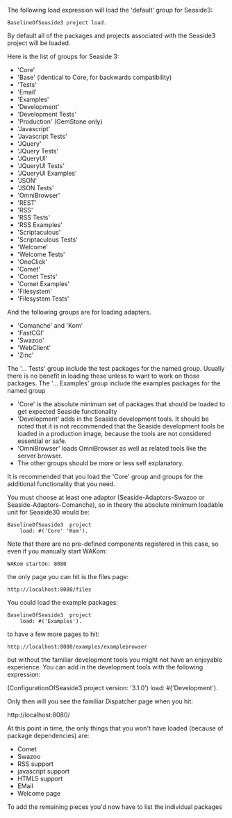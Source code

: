 The following load expression will load the 'default' group for Seaside3:

	BaselineOfSeaside3 project load.
	
By default all of the packages and projects associated with the Seaside3
project will be loaded.

Here is the list of groups for Seaside 3:
   - 'Core'
   - 'Base' (identical to Core, for backwards compatibility)
   - 'Tests'
   - 'Email'
   - 'Examples'
   - 'Development'
   - 'Development Tests'
   - 'Production' (GemStone only)
   - 'Javascript'
   - 'Javascript Tests'
   - 'JQuery'
   - 'JQuery Tests'
   - 'JQueryUI'
   - 'JQueryUI Tests'
   - 'JQueryUI Examples'
   - 'JSON'
   - 'JSON Tests'
   - 'OmniBrowser'
   - 'REST'
   - 'RSS'
   - 'RSS Tests'
   - 'RSS Examples'
   - 'Scriptaculous'
   - 'Scriptaculous Tests'
   - 'Welcome'
   - 'Welcome Tests'
   - 'OneClick'
   - 'Comet' 
   - 'Comet Tests'
   - 'Comet Examples'
   - 'Filesystem'
   - 'Filesystem Tests'

And the following groups are for loading adapters.

   - 'Comanche' and 'Kom'
   - 'FastCGI'
   - 'Swazoo'
   - 'WebClient'
   - 'Zinc'

The '... Tests' group include the test packages for the named group. Usually there is no benefit in loading these unless to want to work on those packages.
The '... Examples' group include the examples packages for the named group

   - 'Core' is the absolute minimum set of packages that should be
     loaded to get expected Seaside functionality
   - 'Development' adds in the Seaside development tools. It should be
     noted that it is not recommended that the Seaside development tools
     be loaded in a production image, because the tools are not considered
     essential or safe.
   - 'OmniBrowser' loads OmniBrowser as well as related tools like the
     server browser.
   - The other groups should be more or less self explanatory.

It is recommended that you load the 'Core' group and groups for the
additional functionality that you need.

You must choose at least one adaptor (Seaside-Adaptors-Swazoo or Seaside-Adaptors-Comanche), so in 
theory the absolute minimum loadable unit for Seaside30 would be:

	BaselineOfSeaside3  project 
		load: #('Core' 'Kom').

Note that there are no pre-defined components registered in this case, 
so even if you manually start WAKom:

	WAKom startOn: 8080

the only page you can hit is the files page:

	http://localhost:8080/files

You could load the example packages:

	BaselineOfSeaside3  project 
		load: #('Examples').

to have a few more pages to hit:

	http://localhost:8080/examples/examplebrowser

but without the familiar development tools you might not have an 
enjoyable experience. You can add in the development tools with the 
following expression:

  (ConfigurationOfSeaside3 project version: '3.1.0')
     load: #('Development').

Only then will you see the familiar Dispatcher page when you hit:

   http://localhost:8080/

At this point in time, the only things that you won't have loaded 
(because of package dependencies) are:

   - Comet
   - Swazoo
   - RSS support
   - javascript support
   - HTML5 support
   - EMail
   - Welcome page

To add the remaining pieces you'd now have to list the individual 
packages